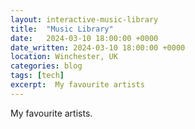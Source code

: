 ```yaml
---
layout: interactive-music-library
title:  "Music Library"
date:   2024-03-10 18:00:00 +0000
date_written: 2024-03-10 18:00:00 +0000
location: Winchester, UK
categories: blog
tags: [tech]
excerpt:  My favourite artists
---
```

My favourite artists.